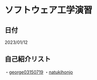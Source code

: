 # ソフトウェア工学演習
  ## 日付
  2023/01/12
  ## 自己紹介リスト
  ・[george03150719](https://www.example.com)
  ・[natukihonjo](https://www.example.com)

